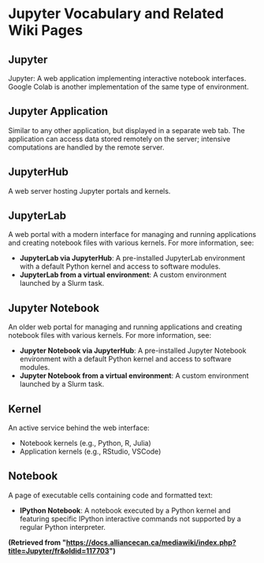 # Jupyter Vocabulary and Related Wiki Pages

## Jupyter

Jupyter: A web application implementing interactive notebook interfaces.  Google Colab is another implementation of the same type of environment.

## Jupyter Application

Similar to any other application, but displayed in a separate web tab. The application can access data stored remotely on the server; intensive computations are handled by the remote server.

## JupyterHub

A web server hosting Jupyter portals and kernels.

## JupyterLab

A web portal with a modern interface for managing and running applications and creating notebook files with various kernels. For more information, see:

*   **JupyterLab via JupyterHub**: A pre-installed JupyterLab environment with a default Python kernel and access to software modules.
*   **JupyterLab from a virtual environment**: A custom environment launched by a Slurm task.

## Jupyter Notebook

An older web portal for managing and running applications and creating notebook files with various kernels. For more information, see:

*   **Jupyter Notebook via JupyterHub**: A pre-installed Jupyter Notebook environment with a default Python kernel and access to software modules.
*   **Jupyter Notebook from a virtual environment**: A custom environment launched by a Slurm task.

## Kernel

An active service behind the web interface:

*   Notebook kernels (e.g., Python, R, Julia)
*   Application kernels (e.g., RStudio, VSCode)

## Notebook

A page of executable cells containing code and formatted text:

*   **IPython Notebook**: A notebook executed by a Python kernel and featuring specific IPython interactive commands not supported by a regular Python interpreter.


**(Retrieved from "https://docs.alliancecan.ca/mediawiki/index.php?title=Jupyter/fr&oldid=117703")**
